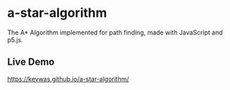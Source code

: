 # a-star-algorithm
The A* Algorithm implemented for path finding, made with JavaScript and p5.js. 

## Live Demo
https://kevwas.github.io/a-star-algorithm/
